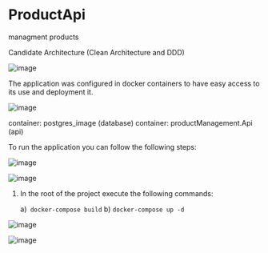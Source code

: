 # ProductApi
 managment products


Candidate Architecture (Clean Architecture and DDD)

![image](https://user-images.githubusercontent.com/10835457/235828011-0a51ab4d-2d2e-4dca-b8d2-a92291df23c4.png)

The application was configured in docker containers to have easy access to its use and deployment it.

![image](https://github.com/alejolesor/ProductApi/assets/10835457/3b035f45-f7e6-4feb-bc59-fa802a8c07b6)


container: postgres_image   (database)
container: productManagement.Api  (api)

To run the application you can follow the following steps:

![image](https://github.com/alejolesor/ProductApi/assets/10835457/8f0b7b73-b774-47e6-82eb-01aa49127212)


![image](https://github.com/alejolesor/ProductApi/assets/10835457/fdc56871-1e05-4c50-8fb7-43a8c03eb5ef)


1) In the root of the project execute the following commands:
   
   a)` docker-compose build`
   b) `docker-compose up -d`


![image](https://github.com/alejolesor/ProductApi/assets/10835457/71740df9-36cb-45d0-bada-2292d8fec4d0)

![image](https://github.com/alejolesor/ProductApi/assets/10835457/231d5363-8fd6-4620-b1bf-74aac5a681e2)
